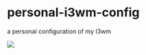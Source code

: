 # personal-i3wm-config
a personal configuration of my I3wm

<img src="http://mxsonic.ovh/preview1.png"/>
